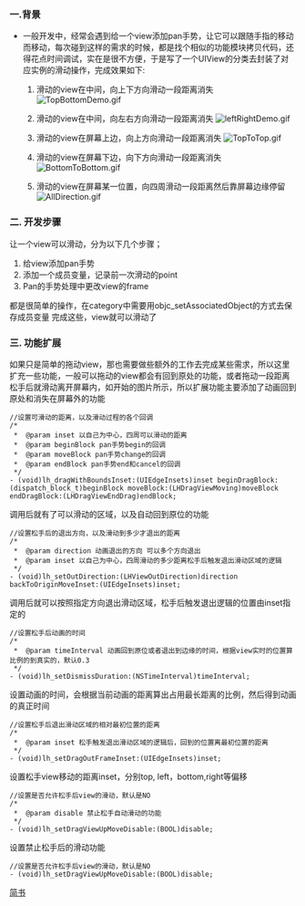 ### 一.背景
- 一般开发中，经常会遇到给一个view添加pan手势，让它可以跟随手指的移动而移动，每次碰到这样的需求的时候，都是找个相似的功能模块拷贝代码，还得花点时间调试，实在是很不方便，于是写了一个UIView的分类去封装了对应实例的滑动操作，完成效果如下:
  1. 滑动的view在中间，向上下方向滑动一段距离消失
![TopBottomDemo.gif](https://upload-images.jianshu.io/upload_images/1949406-952e859a7c522a86.gif?imageMogr2/auto-orient/strip)

  2. 滑动的view在中间，向左右方向滑动一段距离消失
![leftRightDemo.gif](https://upload-images.jianshu.io/upload_images/1949406-f6e9d530a416f4da.gif?imageMogr2/auto-orient/strip)



  3. 滑动的view在屏幕上边，向上方向滑动一段距离消失
![TopToTop.gif](https://upload-images.jianshu.io/upload_images/1949406-db9eb173fbe8deba.gif?imageMogr2/auto-orient/strip)


  4. 滑动的view在屏幕下边，向下方向滑动一段距离消失
![BottomToBottom.gif](https://upload-images.jianshu.io/upload_images/1949406-67410ec490ae2e2b.gif?imageMogr2/auto-orient/strip)


  5. 滑动的view在屏幕某一位置，向四周滑动一段距离然后靠屏幕边缘停留
![AllDirection.gif](https://upload-images.jianshu.io/upload_images/1949406-3651f47d5f76c678.gif?imageMogr2/auto-orient/strip)


### 二. 开发步骤
让一个view可以滑动，分为以下几个步骤；
1.  给view添加pan手势
2. 添加一个成员变量，记录前一次滑动的point
3. Pan的手势处理中更改view的frame

都是很简单的操作，在category中需要用objc_setAssociatedObject的方式去保存成员变量
完成这些，view就可以滑动了

### 三. 功能扩展
如果只是简单的拖动view，那也需要做些额外的工作去完成某些需求，所以这里扩充一些功能，一般可以拖动的view都会有回到原处的功能，或者拖动一段距离松手后就滑动离开屏幕内，如开始的图片所示，所以扩展功能主要添加了动画回到原处和消失在屏幕外的功能

```
//设置可滑动的距离，以及滑动过程的各个回调
/*
 *  @param inset 以自己为中心，四周可以滑动的距离
 *  @param beginBlock pan手势begin的回调
 *  @param moveBlock pan手势change的回调
 *  @param endBlock pan手势end和cancel的回调
 */
- (void)lh_dragWithBoundsInset:(UIEdgeInsets)inset beginDragBlock:(dispatch_block_t)beginBlock moveBlock:(LHDragViewMoving)moveBlock endDragBlock:(LHDragViewEndDrag)endBlock;

```

调用后就有了可以滑动的区域，以及自动回到原位的功能

```
//设置松手后的退出方向，以及滑动到多少才退出的距离
/*
 *  @param direction 动画退出的方向 可以多个方向退出
 *  @param inset 以自己为中心，四周滑动的多少距离松手后触发退出滑动区域的逻辑
 */
- (void)lh_setOutDirection:(LHViewOutDirection)direction backToOriginMoveInset:(UIEdgeInsets)inset;

```
调用后就可以按照指定方向退出滑动区域，松手后触发退出逻辑的位置由inset指定的

```
//设置松手后动画的时间
/*
 *  @param timeInterval 动画回到原位或者退出到边缘的时间，根据view实时的位置算比例的到真实的，默认0.3
 */
- (void)lh_setDismissDuration:(NSTimeInterval)timeInterval;

```
设置动画的时间，会根据当前动画的距离算出占用最长距离的比例，然后得到动画的真正时间

```
//设置松手后退出滑动区域的相对最初位置的距离
/*
 *  @param inset 松手触发退出滑动区域的逻辑后，回到的位置离最初位置的距离
 */
- (void)lh_setDragOutFrameInset:(UIEdgeInsets)inset;

```
设置松手view移动的距离inset，分别top, left，bottom,right等偏移

```
//设置是否允许松手后view的滑动，默认是NO
/*
 *  @param disable 禁止松手自动滑动的功能
 */
- (void)lh_setDragViewUpMoveDisable:(BOOL)disable;

```
设置禁止松手后的滑动功能
```
//设置是否允许松手后view的滑动，默认是NO
- (void)lh_setDragViewUpMoveDisable:(BOOL)disable;
```



[简书](https://www.jianshu.com/p/f6dd8cbb1c62)